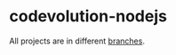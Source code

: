 # codevolution-nodejs

All projects are in different [branches](https://github.com/exemplar-codes/codevolution-nodejs/branches/all).
